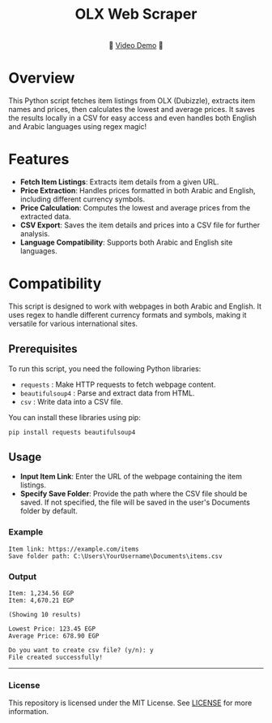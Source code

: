 <h1 align=center>OLX Web Scraper</h1>
<br>

<div align=center>
    <span>🍿</span>
<a href="https://www.youtube.com/watch?v=1tqYgZAPzo0" alt="Video Demo">Video Demo</a>
    <span>🍿</span>
</div>


# Overview

This Python script fetches item listings from OLX (Dubizzle), extracts item names and prices, then calculates the lowest and average prices. It saves the results locally in a CSV for easy access and even handles both English and Arabic languages using regex magic!

# Features

- **Fetch Item Listings**: Extracts item details from a given URL.
- **Price Extraction**: Handles prices formatted in both Arabic and English, including different currency symbols.
- **Price Calculation**: Computes the lowest and average prices from the extracted data.
- **CSV Export**: Saves the item details and prices into a CSV file for further analysis.
- **Language Compatibility**: Supports both Arabic and English site languages.

# Compatibility
This script is designed to work with webpages in both Arabic and English. It uses regex to handle different currency formats and symbols, making it versatile for various international sites.

## Prerequisites

To run this script, you need the following Python libraries:

- `requests` : Make HTTP requests to fetch webpage content.
- `beautifulsoup4` : Parse and extract data from HTML.
- `csv` : Write data into a CSV file.

You can install these libraries using pip:

```
pip install requests beautifulsoup4
```
## Usage
- **Input Item Link**: Enter the URL of the webpage containing the item listings.
- **Specify Save Folder**: Provide the path where the CSV file should be saved.
    If not specified, the file will be saved in the user's Documents folder by default.

### Example
```
Item link: https://example.com/items
Save folder path: C:\Users\YourUsername\Documents\items.csv
```

### Output
```
Item: 1,234.56 EGP
Item: 4,670.21 EGP

(Showing 10 results)

Lowest Price: 123.45 EGP
Average Price: 678.90 EGP

Do you want to create csv file? (y/n): y
File created successfully!
```

<hr>

### License
This repository is licensed under the MIT License. See [LICENSE](https://github.com/mostafa-ehab22/OLX-Web-Scraper/blob/master/LICENSE.txt) for more information.
